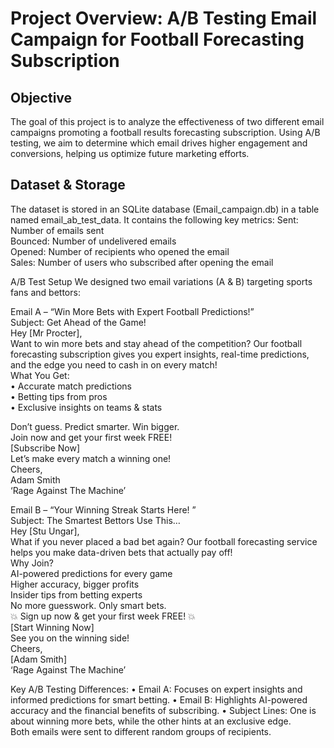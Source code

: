 # Project Overview: A/B Testing Email Campaign for Football Forecasting Subscription

## Objective
The goal of this project is to analyze the effectiveness of two different email campaigns promoting a football results forecasting subscription. Using A/B testing, we aim to determine which email drives higher engagement and conversions, helping us optimize future marketing efforts. 

## Dataset & Storage
The dataset is stored in an SQLite database (Email_campaign.db) in a table named email_ab_test_data. It contains the following key metrics:
Sent: Number of emails sent   
Bounced: Number of undelivered emails  
Opened: Number of recipients who opened the email  
Sales: Number of users who subscribed after opening the email  

A/B Test Setup
We designed two email variations (A & B) targeting sports fans and bettors:

Email A – “Win More Bets with Expert Football Predictions!”  
Subject: Get Ahead of the Game!   
Hey [Mr Procter],  
Want to win more bets and stay ahead of the competition? Our football forecasting subscription gives you expert insights, real-time predictions, and the edge you need to cash in on every match!  
What You Get:  
•	Accurate match predictions  
•	Betting tips from pros  
•	Exclusive insights on teams & stats 
 
 
Don’t guess. Predict smarter. Win bigger.  
Join now and get your first week FREE!  
[Subscribe Now]  
Let’s make every match a winning one!   
Cheers,  
Adam Smith    
‘Rage Against The Machine’  



Email B – “Your Winning Streak Starts Here! ”  
Subject: The Smartest Bettors Use This…   
Hey [Stu Ungar],  
What if you never placed a bad bet again? Our football forecasting service helps you make data-driven bets that actually pay off!  
Why Join?  
 AI-powered predictions for every game  
 Higher accuracy, bigger profits  
 Insider tips from betting experts  
No more guesswork. Only smart bets.  
💥 Sign up now & get your first week FREE! 💥  
[Start Winning Now]  
See you on the winning side!   
Cheers,  
[Adam Smith]  
‘Rage Against The Machine’  


Key A/B Testing Differences:
•	Email A: Focuses on expert insights and informed predictions for smart betting.
•	Email B: Highlights AI-powered accuracy and the financial benefits of subscribing.
•	Subject Lines: One is about winning more bets, while the other hints at an exclusive edge.  
Both emails were sent to different random groups of recipients.


